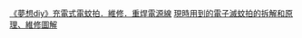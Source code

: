 [《夢想diy》充電式電蚊拍．維修．重焊電源線](http://blossomylife.pixnet.net/blog/post/42802066)
[現時用到的電子滅蚊拍的拆解和原理、維修圖解](http://ddccc.blogspot.tw/2012/09/blog-post.html)
